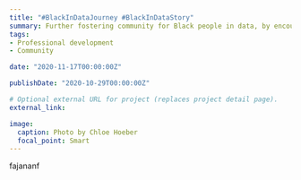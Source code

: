 ```yaml
---
title: "#BlackInDataJourney #BlackInDataStory"
summary: Further fostering community for Black people in data, by encouraging them to share their varied journeys in data.
tags:
- Professional development
- Community

date: "2020-11-17T00:00:00Z"

publishDate: "2020-10-29T00:00:00Z"

# Optional external URL for project (replaces project detail page).
external_link: 

image:
  caption: Photo by Chloe Hoeber
  focal_point: Smart
---
```



fajananf

